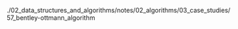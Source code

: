 ./02_data_structures_and_algorithms/notes/02_algorithms/03_case_studies/57_bentley-ottmann_algorithm
